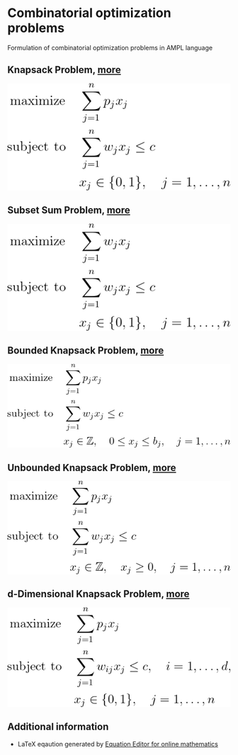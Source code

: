 # Combinatorial optimization problems


Formulation of combinatorial optimization problems in AMPL language


## Knapsack Problem, [more](./01-knapsack-problem/README.md)
![Knapsack problem](./01-knapsack-problem/problem.png)


## Subset Sum Problem, [more](./02-subset-sum-problem/README.md)
![Subset Sum Problem](./02-subset-sum-problem/problem.png)


## Bounded Knapsack Problem, [more](./03-bounded-knapsack-problem/README.md)
![Bounded Knapsack Problem](./03-bounded-knapsack-problem/problem.png)


## Unbounded Knapsack Problem, [more](./04-unbounded-knapsack-problem/README.md)
![Unbounded Knapsack Problem](./04-unbounded-knapsack-problem/problem.png)


## d-Dimensional Knapsack Problem, [more](./05-d-dimensional-knapsack-problem/README.md)
![d-Dimensional Knapsack Problem](./05-d-dimensional-knapsack-problem/problem.png)


## Additional information

- LaTeX eqaution generated by [Equation Editor for online mathematics](https://editor.codecogs.com/)


